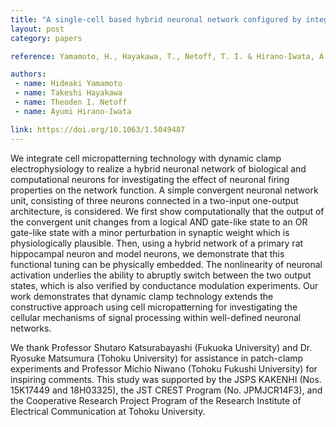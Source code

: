 ```yaml
---
title: "A single-cell based hybrid neuronal network configured by integration of cell patterning and dynamic patch-clamp"
layout: post
category: papers

reference: Yamamoto, H., Hayakawa, T., Netoff, T. I. & Hirano-Iwata, A. A single-cell based hybrid neuronal network configured by integration of cell micropatterning and dynamic patch-clamp. Appl. Phys. Lett. 113, 133703 (2018).

authors:
 - name: Hideaki Yamamoto
 - name: Takeshi Hayakawa
 - name: Theoden I. Netoff
 - name: Ayumi Hirano-Iwata

link: https://doi.org/10.1063/1.5049487
---
```


We integrate cell micropatterning technology with dynamic clamp
electrophysiology to realize a hybrid neuronal network of biological and
computational neurons for investigating the effect of neuronal firing
properties on the network function. A simple convergent neuronal network unit,
consisting of three neurons connected in a two-input one-output architecture,
is considered. We first show computationally that the output of the convergent
unit changes from a logical AND gate-like state to an OR gate-like state with a
minor perturbation in synaptic weight which is physiologically plausible. Then,
using a hybrid network of a primary rat hippocampal neuron and model neurons,
we demonstrate that this functional tuning can be physically embedded. The
nonlinearity of neuronal activation underlies the ability to abruptly switch
between the two output states, which is also verified by conductance modulation
experiments. Our work demonstrates that dynamic clamp technology extends the
constructive approach using cell micropatterning for investigating the cellular
mechanisms of signal processing within well-defined neuronal networks.

We thank Professor Shutaro Katsurabayashi (Fukuoka University) and Dr. Ryosuke
Matsumura (Tohoku University) for assistance in patch-clamp experiments and
Professor Michio Niwano (Tohoku Fukushi University) for inspiring comments.
This study was supported by the JSPS KAKENHI (Nos. 15K17449 and 18H03325), the
JST CREST Program (No. JPMJCR14F3), and the Cooperative Research Project
Program of the Research Institute of Electrical Communication at Tohoku
University.

